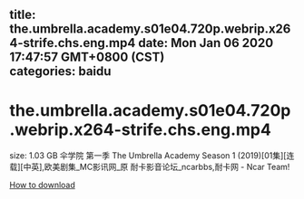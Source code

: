 
title: the.umbrella.academy.s01e04.720p.webrip.x264-strife.chs.eng.mp4
date: Mon Jan 06 2020 17:47:57 GMT+0800 (CST)    
categories: baidu
---

# the.umbrella.academy.s01e04.720p.webrip.x264-strife.chs.eng.mp4
size: 1.03 GB
 伞学院 第一季 The Umbrella Academy Season 1 (2019)[01集][连载][中英],欧美剧集_MC影讯网_原 耐卡影音论坛_ncarbbs,耐卡网 - Ncar Team!
 

[How to download](https://bpcam.bemobtrk.com/go/2ceec3aa-1ca2-46d6-b9ff-aaa5c184517c?jno=5089)